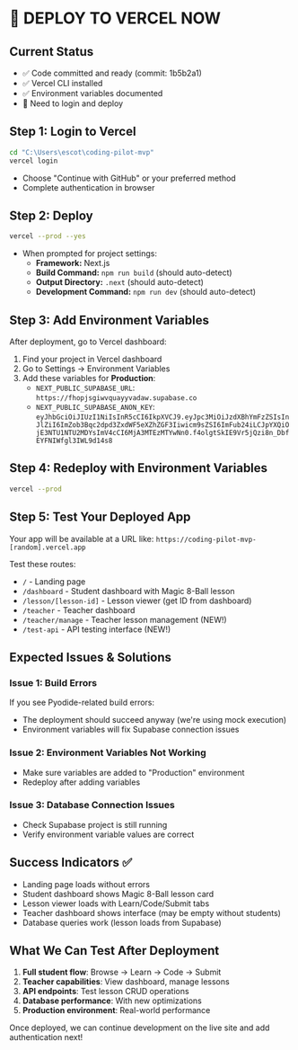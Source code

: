 # 🚀 DEPLOY TO VERCEL NOW

## Current Status
- ✅ Code committed and ready (commit: 1b5b2a1)
- ✅ Vercel CLI installed
- ✅ Environment variables documented
- 🔄 Need to login and deploy

## Step 1: Login to Vercel
```bash
cd "C:\Users\escot\coding-pilot-mvp"
vercel login
```
- Choose "Continue with GitHub" or your preferred method
- Complete authentication in browser

## Step 2: Deploy
```bash
vercel --prod --yes
```
- When prompted for project settings:
  - **Framework:** Next.js
  - **Build Command:** `npm run build` (should auto-detect)
  - **Output Directory:** `.next` (should auto-detect)
  - **Development Command:** `npm run dev` (should auto-detect)

## Step 3: Add Environment Variables
After deployment, go to Vercel dashboard:
1. Find your project in Vercel dashboard
2. Go to Settings → Environment Variables
3. Add these variables for **Production**:
   - `NEXT_PUBLIC_SUPABASE_URL`: `https://fhopjsgiwvquayyvadaw.supabase.co`
   - `NEXT_PUBLIC_SUPABASE_ANON_KEY`: `eyJhbGciOiJIUzI1NiIsInR5cCI6IkpXVCJ9.eyJpc3MiOiJzdXBhYmFzZSIsInJlZiI6ImZob3Bqc2dpd3ZxdWF5eXZhZGF3Iiwicm9sZSI6ImFub24iLCJpYXQiOjE3NTU1NTU2MDYsImV4cCI6MjA3MTEzMTYwNn0.f4olgtSkIE9Vr5jQzi8n_DbfEYFNIWfgl3IWL9d14s8`

## Step 4: Redeploy with Environment Variables
```bash
vercel --prod
```

## Step 5: Test Your Deployed App
Your app will be available at a URL like: `https://coding-pilot-mvp-[random].vercel.app`

Test these routes:
- `/` - Landing page
- `/dashboard` - Student dashboard with Magic 8-Ball lesson
- `/lesson/[lesson-id]` - Lesson viewer (get ID from dashboard)
- `/teacher` - Teacher dashboard
- `/teacher/manage` - Teacher lesson management (NEW!)
- `/test-api` - API testing interface (NEW!)

## Expected Issues & Solutions

### Issue 1: Build Errors
If you see Pyodide-related build errors:
- The deployment should succeed anyway (we're using mock execution)
- Environment variables will fix Supabase connection issues

### Issue 2: Environment Variables Not Working
- Make sure variables are added to "Production" environment
- Redeploy after adding variables

### Issue 3: Database Connection Issues
- Check Supabase project is still running
- Verify environment variable values are correct

## Success Indicators ✅
- Landing page loads without errors
- Student dashboard shows Magic 8-Ball lesson card
- Lesson viewer loads with Learn/Code/Submit tabs
- Teacher dashboard shows interface (may be empty without students)
- Database queries work (lesson loads from Supabase)

## What We Can Test After Deployment
1. **Full student flow**: Browse → Learn → Code → Submit
2. **Teacher capabilities**: View dashboard, manage lessons
3. **API endpoints**: Test lesson CRUD operations
4. **Database performance**: With new optimizations
5. **Production environment**: Real-world performance

Once deployed, we can continue development on the live site and add authentication next!